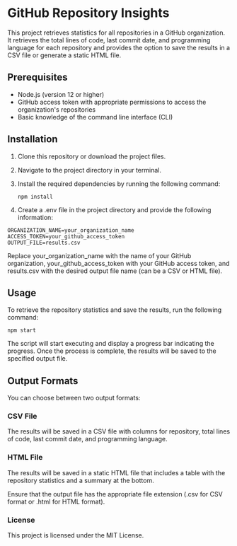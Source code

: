 # GitHub Repository Insights

This project retrieves statistics for all repositories in a GitHub organization. It retrieves the total lines of code, last commit date, and programming language for each repository and provides the option to save the results in a CSV file or generate a static HTML file.

## Prerequisites

- Node.js (version 12 or higher)
- GitHub access token with appropriate permissions to access the organization's repositories
- Basic knowledge of the command line interface (CLI)

## Installation

1. Clone this repository or download the project files.

2. Navigate to the project directory in your terminal.

3. Install the required dependencies by running the following command:

   ```
   npm install
   ```

4. Create a .env file in the project directory and provide the following information:

```
ORGANIZATION_NAME=your_organization_name
ACCESS_TOKEN=your_github_access_token
OUTPUT_FILE=results.csv
```

Replace your_organization_name with the name of your GitHub organization, your_github_access_token with your GitHub access token, and results.csv with the desired output file name (can be a CSV or HTML file).

## Usage

To retrieve the repository statistics and save the results, run the following command:

`npm start`

The script will start executing and display a progress bar indicating the progress. Once the process is complete, the results will be saved to the specified output file.

## Output Formats

You can choose between two output formats:

### CSV File

The results will be saved in a CSV file with columns for repository, total lines of code, last commit date, and programming language.

### HTML File

The results will be saved in a static HTML file that includes a table with the repository statistics and a summary at the bottom.

Ensure that the output file has the appropriate file extension (.csv for CSV format or .html for HTML format).

### License

This project is licensed under the MIT License.
